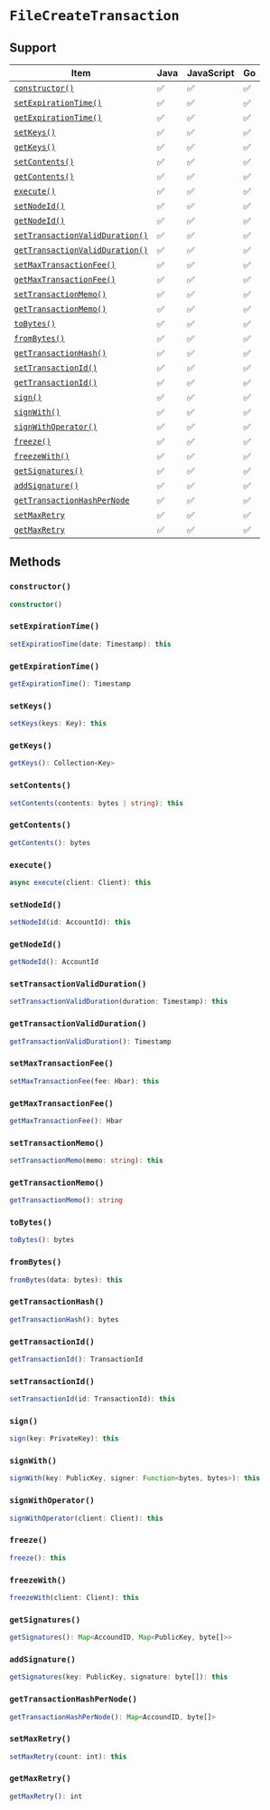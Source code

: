 # `FileCreateTransaction`

## Support

| Item | Java | JavaScript | Go
| - | - | - | - |
| [`constructor()`](#new) | ✅ | ✅ | ✅
| [`setExpirationTime()`](#setexpirationtime) | ✅ | ✅ | ✅
| [`getExpirationTime()`](#getexpirationtime) | ✅ | ✅ | ✅
| [`setKeys()`](#setkeys) | ✅ | ✅ | ✅
| [`getKeys()`](#getkeys) | ✅ | ✅ | ✅
| [`setContents()`](#setcontents) | ✅ | ✅ | ✅
| [`getContents()`](#getcontents) | ✅ | ✅ | ✅
| [`execute()`](#execute) | ✅ | ✅ | ✅
| [`setNodeId()`](#setnodeid) | ✅ | ✅ | ✅
| [`getNodeId()`](#getnodeid) | ✅ | ✅ | ✅
| [`setTransactionValidDuration()`](#settransactionvalidduration) | ✅ | ✅ | ✅
| [`getTransactionValidDuration()`](#gettransactionvalidduration) | ✅ | ✅ | ✅
| [`setMaxTransactionFee()`](#setmaxtransactionfee) | ✅ | ✅ | ✅
| [`getMaxTransactionFee()`](#getmaxtransactionfee) | ✅ | ✅ | ✅
| [`setTransactionMemo()`](#settransactionmemo) | ✅ | ✅ | ✅
| [`getTransactionMemo()`](#gettransactionmemo) | ✅ | ✅ | ✅
| [`toBytes()`](#tobytes) | ✅ | ✅ | ✅
| [`fromBytes()`](#frombytes) | ✅ | ✅ | ✅
| [`getTransactionHash()`](#gettransactionhash) | ✅ | ✅ | ✅
| [`setTransactionId()`](#settransactionid) | ✅ | ✅ | ✅
| [`getTransactionId()`](#gettransactionid) | ✅ | ✅ | ✅
| [`sign()`](#sign) | ✅ | ✅ | ✅
| [`signWith()`](#signwith) | ✅ | ✅ | ✅
| [`signWithOperator()`](#signwithoperator) | ✅ | ✅ | ✅
| [`freeze()`](#freeze) | ✅ |  ✅ | ✅
| [`freezeWith()`](#freezewith) | ✅ | ✅ | ✅
| [`getSignatures()`](#getsignatures) | ✅ | ✅ | ✅
| [`addSignature()`](#addsignature) | ✅ | ✅ | ✅
| [`getTransactionHashPerNode`](#gettransactionhashpernode) | ✅ | ✅ | ✅
| [`setMaxRetry`](#setmaxretry) | ✅ | ✅ | ✅
| [`getMaxRetry`](#getmaxretry) | ✅ | ✅ | ✅

## Methods

### `constructor()`

```typescript
constructor()
```

### `setExpirationTime()`

```typescript
setExpirationTime(date: Timestamp): this
```

### `getExpirationTime()`

```typescript
getExpirationTime(): Timestamp
```

### `setKeys()`

```typescript
setKeys(keys: Key): this
```

### `getKeys()`

```typescript
getKeys(): Collection<Key>
```

### `setContents()`

```typescript
setContents(contents: bytes | string): this
```

### `getContents()`

```typescript
getContents(): bytes
```

### `execute()`

```typescript
async execute(client: Client): this
```

### `setNodeId()`

```typescript
setNodeId(id: AccountId): this
```

### `getNodeId()`

```typescript
getNodeId(): AccountId
```

### `setTransactionValidDuration()`

```typescript
setTransactionValidDuration(duration: Timestamp): this
```

### `getTransactionValidDuration()`

```typescript
getTransactionValidDuration(): Timestamp
```

### `setMaxTransactionFee()`

```typescript
setMaxTransactionFee(fee: Hbar): this
```

### `getMaxTransactionFee()`

```typescript
getMaxTransactionFee(): Hbar
```

### `setTransactionMemo()`

```typescript
setTransactionMemo(memo: string): this
```

### `getTransactionMemo()`

```typescript
getTransactionMemo(): string
```

### `toBytes()`

```typescript
toBytes(): bytes
```

### `fromBytes()`

```typescript
fromBytes(data: bytes): this
```

### `getTransactionHash()`

```typescript
getTransactionHash(): bytes
```

### `getTransactionId()`

```typescript
getTransactionId(): TransactionId
```

### `setTransactionId()`

```typescript
setTransactionId(id: TransactionId): this
```

### `sign()`

```typescript
sign(key: PrivateKey): this
```

### `signWith()`

```typescript
signWith(key: PublicKey, signer: Function<bytes, bytes>): this
```

### `signWithOperator()`

```typescript
signWithOperator(client: Client): this
```

### `freeze()`

```typescript
freeze(): this
```

### `freezeWith()`

```typescript
freezeWith(client: Client): this
```

### `getSignatures()`

```typescript
getSignatures(): Map<AccoundID, Map<PublicKey, byte[]>>
```

### `addSignature()`

```typescript
getSignatures(key: PublicKey, signature: byte[]): this
```

### `getTransactionHashPerNode()`

```typescript
getTransactionHashPerNode(): Map<AccoundID, byte[]>
```

### `setMaxRetry()`

```typescript
setMaxRetry(count: int): this
```

### `getMaxRetry()`

```typescript
getMaxRetry(): int
```
